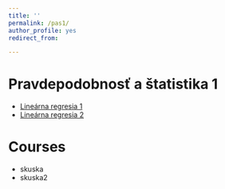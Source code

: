 ```yaml
---
title: ''
permalink: /pas1/
author_profile: yes
redirect_from:

---
```


# Pravdepodobnosť a štatistika 1

-   [Lineárna regresia 1](http://lukaslaffers.github.io/files/MAR1_poznamkyMain.pdf)
-   [Lineárna regresia 2](http://lukaslaffers.github.io/files/MAR2_all.pdf)
 
# Courses

-   skuska
-   skuska2
